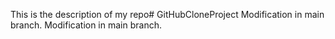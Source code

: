 This is the description of my repo# GitHubCloneProject
Modification in main branch.
Modification in main branch.
